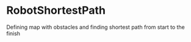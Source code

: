 # RobotShortestPath
Defining map with obstacles and finding shortest path from start to the finish 
